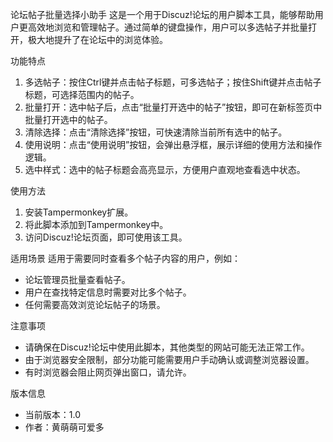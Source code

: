 论坛帖子批量选择小助手
这是一个用于Discuz!论坛的用户脚本工具，能够帮助用户更高效地浏览和管理帖子。通过简单的键盘操作，用户可以多选帖子并批量打开，极大地提升了在论坛中的浏览体验。

功能特点

1. 多选帖子：按住Ctrl键并点击帖子标题，可多选帖子；按住Shift键并点击帖子标题，可选择范围内的帖子。
2. 批量打开：选中帖子后，点击“批量打开选中的帖子”按钮，即可在新标签页中批量打开选中的帖子。
3. 清除选择：点击“清除选择”按钮，可快速清除当前所有选中的帖子。
4. 使用说明：点击“使用说明”按钮，会弹出悬浮框，展示详细的使用方法和操作逻辑。
5. 选中样式：选中的帖子标题会高亮显示，方便用户直观地查看选中状态。

使用方法
1. 安装Tampermonkey扩展。
2. 将此脚本添加到Tampermonkey中。
3. 访问Discuz!论坛页面，即可使用该工具。

适用场景
适用于需要同时查看多个帖子内容的用户，例如：
- 论坛管理员批量查看帖子。
- 用户在查找特定信息时需要对比多个帖子。
- 任何需要高效浏览论坛帖子的场景。

注意事项
- 请确保在Discuz!论坛中使用此脚本，其他类型的网站可能无法正常工作。
- 由于浏览器安全限制，部分功能可能需要用户手动确认或调整浏览器设置。
- 有时浏览器会阻止网页弹出窗口，请允许。

版本信息
- 当前版本：1.0
- 作者：黄萌萌可爱多